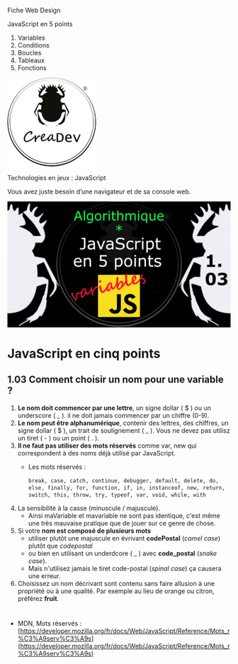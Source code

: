 Fiche Web Design

JavaScript en 5 points
1.  Variables
2.  Conditions
3.  Boucles
4.  Tableaux
5.  Fonctions

[![CreaDev](../images/logo-creadev-210207-R-200.png)](http://www.creadev.ninja/)

Technologies en jeux : JavaScript

Vous avez juste besoin d’une navigateur et de sa console web.

[![Le modulo en JavaScript](../images/JS-en-5-pts-01-03-quel-nom-de-var.png)](https://www.youtube.com/watch?v=YKrKhuZypV4)

# JavaScript en cinq points
## 1.03 Comment choisir un nom pour une variable ?

1. **Le nom doit commencer par une lettre**, un signe dollar ( $ ) ou un underscore ( _ ). il ne doit jamais 
commencer par un chiffre (0-9). 
2. **Le nom peut être alphanumérique**, contenir des lettres, des chiffres, un signe dollar ( $ ), un trait de 
soulignement ( _ ). Vous ne devez pas utilisz un tiret ( - ) ou un point ( . ). 
3. **Il ne faut pas utiliser des mots réservés** comme var, new qui correspondent à des noms déjà utilisé par JavaScript. 
    *   Les mots réservés :

            break, case, catch, continue, debugger, default, delete, do, else, finally, for, function, if, in, instanceof, new, return, switch, this, throw, try, typeof, var, void, while, with

4. La sensibilité à la casse (minuscule / majuscule). 
    * Ainsi maVariable et mavariable ne sont pas identique, c'est même une très mauvaise pratique 
que de jouer sur ce genre de chose. 
5. Si votre **nom est composé de plusieurs mots**
   * utiliser plutôt une majuscule en évrivant **codePostal** (*camel case*) plutôt que *codepostal*
    * ou bien en utilisant un underdcore ( _ ) avec **code_postal** (*snake case*). 
    * Mais n'utilisez jamais le tiret code-postal (*spinal case*) ça causera une erreur. 
6. Choisissez un nom décrivant sont contenu sans faire allusion à une propriété ou à une qualité. Par exemple au lieu de orange ou citron, préférez **fruit**. 

#
* MDN, Mots réservés : [https://developer.mozilla.org/fr/docs/Web/JavaScript/Reference/Mots_r%C3%A9serv%C3%A9s](https://developer.mozilla.org/fr/docs/Web/JavaScript/Reference/Mots_r%C3%A9serv%C3%A9s)

